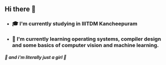 ## Hi there 👋
* ### 🎓 I'm currently studying in IIITDM Kancheepuram
* ### 🌱 I'm currently learning operating systems, compiler design and some basics of computer vision and machine learning.


 ##### 🎀 and i'm literally just a girl 🎀

<!--
**deshnalovestats/deshnalovestats** is a ✨ _special_ ✨ repository because its `README.md` (this file) appears on your GitHub profile.

Here are some ideas to get you started:

- 🔭 I’m currently working on ...
- 🌱 I’m currently learning ...
- 👯 I’m looking to collaborate on ...
- 🤔 I’m looking for help with ...
- 💬 Ask me about ...
- 📫 How to reach me: ...
- 😄 Pronouns: ...
- ⚡ Fun fact: ...
-->
